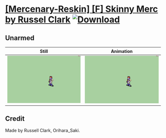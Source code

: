 # [\[Mercenary-Reskin\] \[F\] Skinny Merc by Russel Clark](./) [![Download](https://img.shields.io/badge/Download--red?style=social&logo=github)](https://minhaskamal.github.io/DownGit/#/home?url=https://github.com/Klokinator/FE-Repo/tree/main/Battle%20Animations%2FInfantry%20-%20(Swd)%20Mercenaries%20and%20Heroes%2F%5BMercenary-Reskin%5D%20%5BF%5D%20Skinny%20Merc%20by%20Russel%20Clark%2F8.%20Unarmed)

## Unarmed

| Still | Animation |
| :---: | :-------: |
| ![Unarmed still](./Unarmed_000.png) | ![Unarmed](./Unarmed.gif) |

## Credit

Made by Russell Clark, Orihara_Saki.
